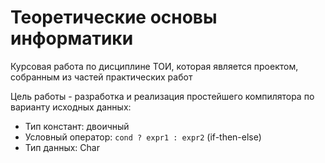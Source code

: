 # Теоретические основы информатики
Курсовая работа по дисциплине ТОИ, которая является проектом, собранным из частей практических работ

Цель работы - разработка и реализация простейшего компилятора по варианту исходных данных:
- Тип констант: двоичный
- Условный оператор: `cond ? expr1 : expr2` (if-then-else)
- Тип данных: Char
